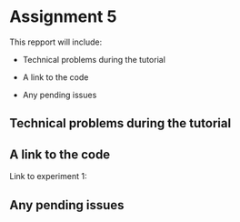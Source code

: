 # Assignment 5 

This repport will include:
* Technical problems during the tutorial

* A link to the code

* Any pending issues


## Technical problems during the tutorial

## A link to the code
Link to experiment 1:


## Any pending issues
